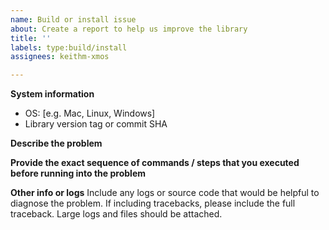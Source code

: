 ```yaml
---
name: Build or install issue
about: Create a report to help us improve the library
title: ''
labels: type:build/install
assignees: keithm-xmos

---
```


**System information**
 - OS: [e.g. Mac, Linux, Windows]
 - Library version tag or commit SHA

**Describe the problem**

**Provide the exact sequence of commands / steps that you executed before running into the problem**

**Other info or logs** 
Include any logs or source code that would be helpful to diagnose the problem. If including tracebacks, please include the full traceback. Large logs and files should be attached.
